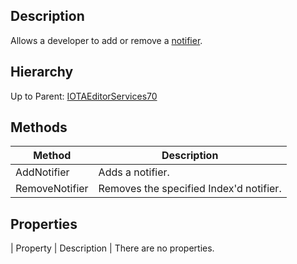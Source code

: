 ## Description
Allows a developer to add or remove a [notifier](INTAEditServicesNotifier).

## Hierarchy
Up to Parent: [IOTAEditorServices70](IOTAEditorServices70)

## Methods
| Method | Description |
| ------------- | ------------- |
| AddNotifier | Adds a notifier. |
| RemoveNotifier | Removes the specified Index'd notifier. |

## Properties
| Property | Description |
There are no properties.
